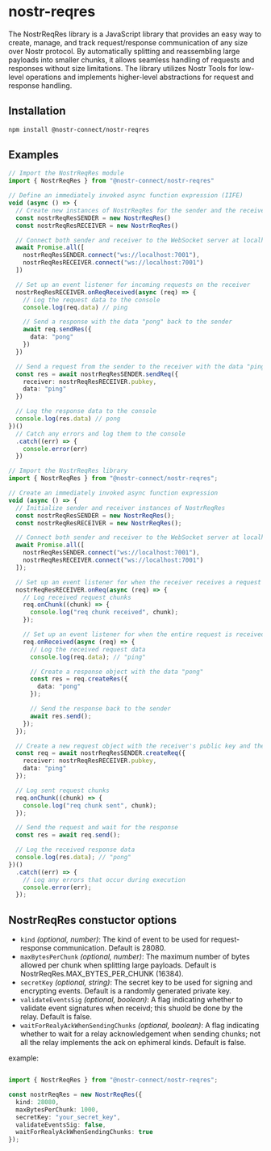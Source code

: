 # nostr-reqres

The NostrReqRes library is a JavaScript library that provides an easy way to create, manage, and track request/response communication of any size over Nostr protocol. By automatically splitting and reassembling large payloads into smaller chunks, it allows seamless handling of requests and responses without size limitations. The library utilizes Nostr Tools for low-level operations and implements higher-level abstractions for request and response handling.

## Installation

``` bash
npm install @nostr-connect/nostr-reqres
```

## Examples

``` ts
// Import the NostrReqRes module
import { NostrReqRes } from "@nostr-connect/nostr-reqres"

// Define an immediately invoked async function expression (IIFE)
void (async () => {
  // Create new instances of NostrReqRes for the sender and the receiver
  const nostrReqResSENDER = new NostrReqRes()
  const nostrReqResRECEIVER = new NostrReqRes()

  // Connect both sender and receiver to the WebSocket server at localhost:7001
  await Promise.all([
    nostrReqResSENDER.connect("ws://localhost:7001"),
    nostrReqResRECEIVER.connect("ws://localhost:7001")
  ])

  // Set up an event listener for incoming requests on the receiver
  nostrReqResRECEIVER.onReqReceived(async (req) => {
    // Log the request data to the console
    console.log(req.data) // ping

    // Send a response with the data "pong" back to the sender
    await req.sendRes({
      data: "pong"
    })
  })

  // Send a request from the sender to the receiver with the data "ping"
  const res = await nostrReqResSENDER.sendReq({
    receiver: nostrReqResRECEIVER.pubkey,
    data: "ping"
  })

  // Log the response data to the console
  console.log(res.data) // pong
})()
  // Catch any errors and log them to the console
  .catch((err) => {
    console.error(err)
  })

```

``` ts
// Import the NostrReqRes library
import { NostrReqRes } from "@nostr-connect/nostr-reqres";

// Create an immediately invoked async function expression
void (async () => {
  // Initialize sender and receiver instances of NostrReqRes
  const nostrReqResSENDER = new NostrReqRes();
  const nostrReqResRECEIVER = new NostrReqRes();

  // Connect both sender and receiver to the WebSocket server at localhost on port 7001
  await Promise.all([
    nostrReqResSENDER.connect("ws://localhost:7001"),
    nostrReqResRECEIVER.connect("ws://localhost:7001")
  ]);

  // Set up an event listener for when the receiver receives a request chunk
  nostrReqResRECEIVER.onReq(async (req) => {
    // Log received request chunks
    req.onChunk((chunk) => {
      console.log("req chunk received", chunk);
    });

    // Set up an event listener for when the entire request is received
    req.onReceived(async (req) => {
      // Log the received request data
      console.log(req.data); // "ping"

      // Create a response object with the data "pong"
      const res = req.createRes({
        data: "pong"
      });

      // Send the response back to the sender
      await res.send();
    });
  });

  // Create a new request object with the receiver's public key and the data "ping"
  const req = await nostrReqResSENDER.createReq({
    receiver: nostrReqResRECEIVER.pubkey,
    data: "ping"
  });

  // Log sent request chunks
  req.onChunk((chunk) => {
    console.log("req chunk sent", chunk);
  });

  // Send the request and wait for the response
  const res = await req.send();

  // Log the received response data
  console.log(res.data); // "pong"
})()
  .catch((err) => {
    // Log any errors that occur during execution
    console.error(err);
  });
```

## NostrReqRes constuctor options

- `kind` _(optional, number)_: The kind of event to be used for request-response communication. Default is 28080.
- `maxBytesPerChunk` _(optional, number)_: The maximum number of bytes allowed per chunk when splitting large payloads. Default is NostrReqRes.MAX_BYTES_PER_CHUNK (16384).
- `secretKey` _(optional, string)_: The secret key to be used for signing and encrypting events. Default is a randomly generated private key.
- `validateEventsSig` _(optional, boolean)_: A flag indicating whether to validate event signatures when receivd; this shuold be done by the relay. Default is false.
- `waitForRealyAckWhenSendingChunks` _(optional, boolean)_: A flag indicating whether to wait for a relay acknowledgement when sending chunks; not all the relay implements the ack on ephimeral kinds. Default is false.

example:

``` ts

import { NostrReqRes } from "@nostr-connect/nostr-reqres";

const nostrReqRes = new NostrReqRes({
  kind: 28080,
  maxBytesPerChunk: 1000,
  secretKey: "your_secret_key",
  validateEventsSig: false,
  waitForRealyAckWhenSendingChunks: true
});
```
